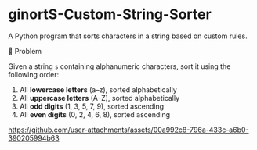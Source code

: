 # ginortS-Custom-String-Sorter
A Python program that sorts characters in a string based on custom rules.

📘 Problem

Given a string `s` containing alphanumeric characters, sort it using the following order:

1. All **lowercase letters** (a–z), sorted alphabetically  
2. All **uppercase letters** (A–Z), sorted alphabetically  
3. All **odd digits** (1, 3, 5, 7, 9), sorted ascending  
4. All **even digits** (0, 2, 4, 6, 8), sorted ascending



https://github.com/user-attachments/assets/00a992c8-796a-433c-a6b0-390205994b63



